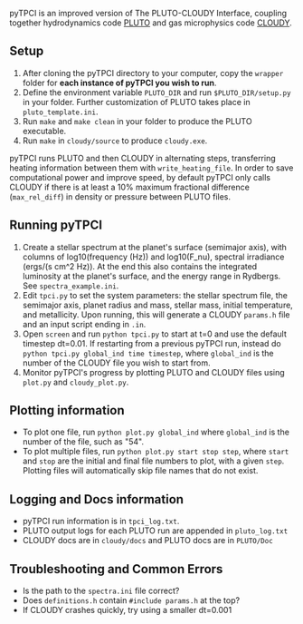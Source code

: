 pyTPCI is an improved version of The PLUTO-CLOUDY Interface, coupling together hydrodynamics code [PLUTO](https://plutocode.ph.unito.it/) and gas microphysics code [CLOUDY](https://gitlab.nublado.org/cloudy/cloudy).

## Setup
1) After cloning the pyTPCI directory to your computer, copy the `wrapper` folder for **each instance of pyTPCI you wish to run**. 
2) Define the environment variable `PLUTO_DIR` and run `$PLUTO_DIR/setup.py` in your folder. Further customization of PLUTO takes place in `pluto_template.ini`.
3) Run `make` and `make clean` in your folder to produce the PLUTO executable.
4) Run `make` in `cloudy/source` to produce `cloudy.exe`.

pyTPCI runs PLUTO and then CLOUDY in alternating steps, transferring heating information between them with `write_heating_file`. In order to save computational power and improve speed, 
by default pyTPCI only calls CLOUDY if there is at least a 10% maximum fractional difference (`max_rel_diff`) in density or pressure between PLUTO files. 

## Running pyTPCI
1) Create a stellar spectrum at the planet's surface (semimajor axis), with columns of log10(frequency (Hz)) and log10(F_nu), spectral irradiance (ergs/(s cm^2 Hz)). At the end this also contains the integrated luminosity at the planet's surface, and the energy range in Rydbergs. See `spectra_example.ini`.
2) Edit `tpci.py` to set the system parameters: the stellar spectrum file, the semimajor axis, planet radius and mass, stellar mass, initial temperature, and metallicity. Upon running, this will generate a CLOUDY `params.h` file and an input script ending in `.in`.
3) Open `screen` and run `python tpci.py` to start at t=0 and use the default timestep dt=0.01. If restarting from a previous pyTPCI run, instead do `python tpci.py global_ind time timestep`, where `global_ind` is the number of the CLOUDY file you wish to start from.
4) Monitor pyTPCI's progress by plotting PLUTO and CLOUDY files using `plot.py` and `cloudy_plot.py`.

## Plotting information
- To plot one file, run `python plot.py global_ind` where `global_ind` is the number of the file, such as "54".
- To plot multiple files, run `python plot.py start stop step`, where `start` and `stop` are the initial and final file numbers to plot, with a given `step`. Plotting files will automatically skip file names that do not exist. 

## Logging and Docs information
- pyTPCI run information is in `tpci_log.txt`.
- PLUTO output logs for each PLUTO run are appended in `pluto_log.txt`
- CLOUDY docs are in `cloudy/docs` and PLUTO docs are in `PLUTO/Doc`

## Troubleshooting and Common Errors
- Is the path to the `spectra.ini` file correct?
- Does `definitions.h` contain `#include params.h` at the top?
- If CLOUDY crashes quickly, try using a smaller dt=0.001

